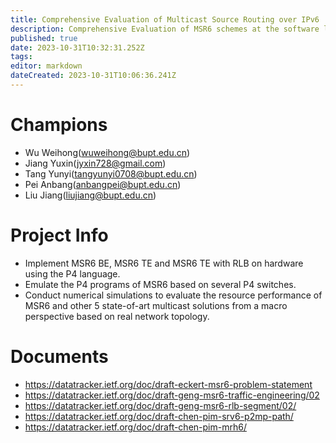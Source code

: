 ```yaml
---
title: Comprehensive Evaluation of Multicast Source Routing over IPv6
description: Comprehensive Evaluation of MSR6 schemes at the software level and the hardware level.
published: true
date: 2023-10-31T10:32:31.252Z
tags: 
editor: markdown
dateCreated: 2023-10-31T10:06:36.241Z
---
```


# Champions
- Wu Weihong(wuweihong@bupt.edu.cn)
- Jiang Yuxin(jyxin728@gmail.com)
- Tang Yunyi(tangyunyi0708@bupt.edu.cn)
- Pei Anbang(anbangpei@bupt.edu.cn)
- Liu Jiang(liujiang@bupt.edu.cn)


# Project Info
- Implement MSR6 BE, MSR6 TE and MSR6 TE with RLB on hardware using the P4 language. 
- Emulate the P4 programs of MSR6 based on several P4 switches.
- Conduct numerical simulations to evaluate the resource performance of MSR6 and other 5 state-of-art multicast solutions from a macro perspective based on real network topology.
# Documents
- https://datatracker.ietf.org/doc/draft-eckert-msr6-problem-statement
- https://datatracker.ietf.org/doc/draft-geng-msr6-traffic-engineering/02
- https://datatracker.ietf.org/doc/draft-geng-msr6-rlb-segment/02/
- https://datatracker.ietf.org/doc/draft-chen-pim-srv6-p2mp-path/
- https://datatracker.ietf.org/doc/draft-chen-pim-mrh6/
